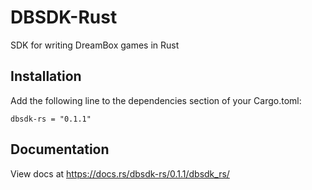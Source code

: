# DBSDK-Rust
SDK for writing DreamBox games in Rust

## Installation
Add the following line to the dependencies section of your Cargo.toml:

```
dbsdk-rs = "0.1.1"
```

## Documentation
View docs at https://docs.rs/dbsdk-rs/0.1.1/dbsdk_rs/